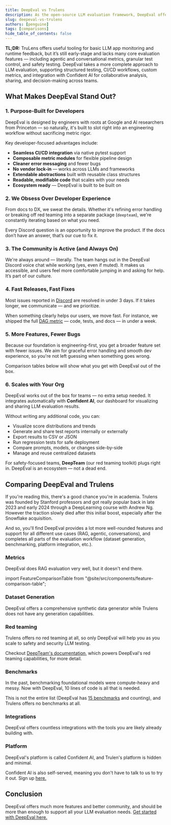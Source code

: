 ```yaml
---
title: DeepEval vs Trulens
description: As the open-source LLM evaluation framework, DeepEval offers everything from evaluating LLM agents to generating synthetic datasets required for evaluation.
slug: deepeval-vs-trulens
authors: [penguine]
tags: [comparisons]
hide_table_of_contents: false
---
```


**TL;DR:** TruLens offers useful tooling for basic LLM app monitoring and runtime feedback, but it’s still early-stage and lacks many core evaluation features — including agentic and conversational metrics, granular test control, and safety testing. DeepEval takes a more complete approach to LLM evaluation, supporting structured testing, CI/CD workflows, custom metrics, and integration with Confident AI for collaborative analysis, sharing, and decision-making across teams.

## What Makes DeepEval Stand Out?

### 1. Purpose-Built for Developers

DeepEval is designed by engineers with roots at Google and AI researchers from Princeton — so naturally, it's built to slot right into an engineering workflow without sacrificing metric rigor.

Key developer-focused advantages include:

- **Seamless CI/CD integration** via native pytest support
- **Composable metric modules** for flexible pipeline design
- **Cleaner error messaging** and fewer bugs
- **No vendor lock-in** — works across LLMs and frameworks
- **Extendable abstractions** built with reusable class structures
- **Readable, modifiable code** that scales with your needs
- **Ecosystem ready** — DeepEval is built to be built on

### 2. We Obsess Over Developer Experience

From docs to DX, we sweat the details. Whether it's refining error handling or breaking off red teaming into a separate package (`deepteam`), we're constantly iterating based on what you need.

Every Discord question is an opportunity to improve the product. If the docs don’t have an answer, that’s our cue to fix it.

### 3. The Community is Active (and Always On)

We're always around — literally. The team hangs out in the DeepEval Discord voice chat while working (yes, even if muted). It makes us accessible, and users feel more comfortable jumping in and asking for help. It’s part of our culture.

### 4. Fast Releases, Fast Fixes

Most issues reported in [Discord](https://discord.gg/a3K9c8GRGt) are resolved in under 3 days. If it takes longer, we communicate — and we prioritize.

When something clearly helps our users, we move fast. For instance, we shipped the full [DAG metric](/docs/metrics-dag) — code, tests, and docs — in under a week.

### 5. More Features, Fewer Bugs

Because our foundation is engineering-first, you get a broader feature set with fewer issues. We aim for graceful error handling and smooth dev experience, so you're not left guessing when something goes wrong.

Comparison tables below will show what you get with DeepEval out of the box.

### 6. Scales with Your Org

DeepEval works out of the box for teams — no extra setup needed. It integrates automatically with **Confident AI**, our dashboard for visualizing and sharing LLM evaluation results.

Without writing any additional code, you can:

- Visualize score distributions and trends
- Generate and share test reports internally or externally
- Export results to CSV or JSON
- Run regression tests for safe deployment
- Compare prompts, models, or changes side-by-side
- Manage and reuse centralized datasets

For safety-focused teams, **DeepTeam** (our red teaming toolkit) plugs right in. DeepEval is an ecosystem — not a dead end.

## Comparing DeepEval and Trulens

If you're reading this, there's a good chance you're in academia. Trulens was founded by Stanford professors and got really popular back in late 2023 and early 2024 through a DeepLearning course with Andrew Ng. However the traction slowly died after this initial boost, especially after the Snowflake acquisition.

And so, you'll find DeepEval provides a lot more well-rounded features and support for all different use cases (RAG, agentic, conversations), and completes all parts of the evaluation workflow (dataset generation, benchmarking, platform integration, etc.).

### Metrics

DeepEval does RAG evaluation very well, but it doesn't end there.

import FeatureComparisonTable from "@site/src/components/feature-comparison-table";

<FeatureComparisonTable type="trulens::metrics" competitor="Trulens" />

### Dataset Generation

DeepEval offers a comprehensive synthetic data generator while Trulens does not have any generation capabilities.

<FeatureComparisonTable type="trulens::synthesizer" competitor="Trulens" />

### Red teaming

Trulens offers no red teaming at all, so only DeepEval will help you as you scale to safety and security LLM testing.

<FeatureComparisonTable type="trulens::redTeaming" competitor="Trulens" />

Checkout [DeepTeam's documentation](https://www.trydeepteam.com/docs/getting-started), which powers DeepEval's red teaming capabilities, for more detail.

### Benchmarks

In the past, benchmarking foundational models were compute-heavy and messy. Now with DeepEval, 10 lines of code is all that is needed.

<FeatureComparisonTable type="trulens::benchmarks" competitor="Trulens" />

This is not the entire list (DeepEval has [15 benchmarks](/docs/benchmarks-introduction) and counting), and Trulens offers no benchmarks at all.

### Integrations

DeepEval offers countless integrations with the tools you are likely already building with.

<FeatureComparisonTable type="trulens::integrations" competitor="Trulens" />

### Platform

DeepEval's platform is called Confident AI, and Trulen's platform is hidden and minimal.

<FeatureComparisonTable type="trulens::platform" competitor="Trulens" />

Confident AI is also self-served, meaning you don't have to talk to us to try it out. Sign up [here.](https://app.confident-ai.com)

## Conclusion

DeepEval offers much more features and better community, and should be more than enough to support all your LLM evaluation needs. [Get started with DeepEval here.](/docs/getting-started)
